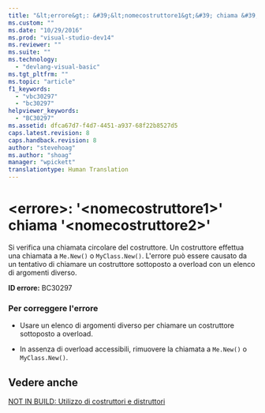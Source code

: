 ```yaml
---
title: "&lt;errore&gt;: &#39;&lt;nomecostruttore1&gt;&#39; chiama &#39;&lt;nomecostruttore2&gt;&#39; | Microsoft Docs"
ms.custom: ""
ms.date: "10/29/2016"
ms.prod: "visual-studio-dev14"
ms.reviewer: ""
ms.suite: ""
ms.technology: 
  - "devlang-visual-basic"
ms.tgt_pltfrm: ""
ms.topic: "article"
f1_keywords: 
  - "vbc30297"
  - "bc30297"
helpviewer_keywords: 
  - "BC30297"
ms.assetid: dfca67d7-f4d7-4451-a937-68f22b8527d5
caps.latest.revision: 8
caps.handback.revision: 8
author: "stevehoag"
ms.author: "shoag"
manager: "wpickett"
translationtype: Human Translation
---
```

# &lt;errore&gt;: &#39;&lt;nomecostruttore1&gt;&#39; chiama &#39;&lt;nomecostruttore2&gt;&#39;
Si verifica una chiamata circolare del costruttore. Un costruttore effettua una chiamata a `Me.New()` o `MyClass.New()`. L'errore può essere causato da un tentativo di chiamare un costruttore sottoposto a overload con un elenco di argomenti diverso.  
  
 **ID errore:** BC30297  
  
### Per correggere l'errore  
  
-   Usare un elenco di argomenti diverso per chiamare un costruttore sottoposto a overload.  
  
-   In assenza di overload accessibili, rimuovere la chiamata a `Me.New()` o `MyClass.New()`.  
  
## Vedere anche  
 [NOT IN BUILD: Utilizzo di costruttori e distruttori](http://msdn.microsoft.com/it-it/548eebe1-86c4-4377-b2f5-447cb8be3d90)